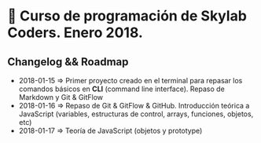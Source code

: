 # 🚀 Curso de programación de Skylab Coders. Enero 2018.  

## Changelog && Roadmap  

* 2018-01-15 => Primer proyecto creado en el terminal para repasar los comandos básicos en **CLI** (command line interface). Repaso de Markdown y Git & GitFlow
* 2018-01-16 => Repaso de Git & GitFlow & GitHub. Introducción teórica a JavaScript (variables, estructuras de control, arrays, funciones, objetos, etc)
* 2018-01-17 => Teoría de JavaScript (objetos y prototype)
